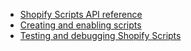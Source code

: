 * [Shopify Scripts API reference](https://help.shopify.com/en/manual/checkout-settings/script-editor/shopify-scripts?utm_source=gurucopy&utm_medium=link&utm_campaign=Gurus#undefined)
* [Creating and enabling scripts](https://help.shopify.com/en/manual/checkout-settings/script-editor/create?utm_source=gurucopy&utm_medium=link&utm_campaign=Gurus#undefined)
* [Testing and debugging Shopify Scripts](https://help.shopify.com/en/manual/checkout-settings/script-editor/test?utm_source=gurucopy&utm_medium=link&utm_campaign=Gurus#undefined)



